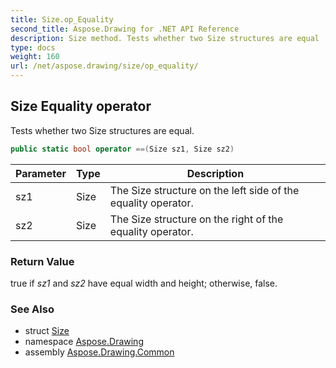 ```yaml
---
title: Size.op_Equality
second_title: Aspose.Drawing for .NET API Reference
description: Size method. Tests whether two Size structures are equal
type: docs
weight: 160
url: /net/aspose.drawing/size/op_equality/
---
```

## Size Equality operator

Tests whether two Size structures are equal.

```csharp
public static bool operator ==(Size sz1, Size sz2)
```

| Parameter | Type | Description |
| --- | --- | --- |
| sz1 | Size | The Size structure on the left side of the equality operator. |
| sz2 | Size | The Size structure on the right of the equality operator. |

### Return Value

true if *sz1* and *sz2* have equal width and height; otherwise, false.

### See Also

* struct [Size](../)
* namespace [Aspose.Drawing](../../size/)
* assembly [Aspose.Drawing.Common](../../../)



